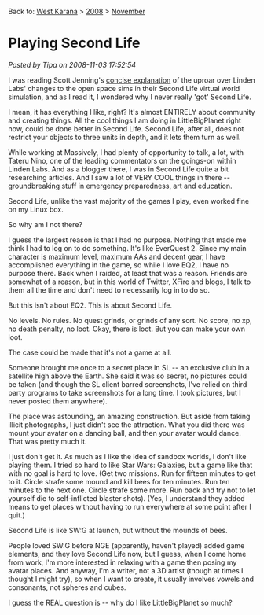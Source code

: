 Back to: [West Karana](/posts/westkarana.md) > [2008](/posts/2008/westkarana.md) > [November](./westkarana.md)
# Playing Second Life

*Posted by Tipa on 2008-11-03 17:52:54*

I was reading Scott Jenning's [concise explanation](http://brokentoys.org/2008/11/03/second-life-users-furious-over-barely-understandable-controversy/) of the uproar over Linden Labs' changes to the open space sims in their Second Life virtual world simulation, and as I read it, I wondered why I never really 'got' Second Life.

I mean, it has everything I like, right? It's almost ENTIRELY about community and creating things. All the cool things I am doing in LittleBigPlanet right now, could be done better in Second Life. Second Life, after all, does not restrict your objects to three units in depth, and it lets them turn as well.

While working at Massively, I had plenty of opportunity to talk, a lot, with Tateru Nino, one of the leading commentators on the goings-on within Linden Labs. And as a blogger there, I was in Second Life quite a bit researching articles. And I saw a lot of VERY COOL things in there -- groundbreaking stuff in emergency preparedness, art and education.

Second Life, unlike the vast majority of the games I play, even worked fine on my Linux box.

So why am I not there?

I guess the largest reason is that I had no purpose. Nothing that made me think I had to log on to do something. It's like EverQuest 2. Since my main character is maximum level, maximum AAs and decent gear, I have accomplished everything in the game, so while I love EQ2, I have no purpose there. Back when I raided, at least that was a reason. Friends are somewhat of a reason, but in this world of Twitter, XFire and blogs, I talk to them all the time and don't need to necessarily log in to do so.

But this isn't about EQ2. This is about Second Life.

No levels. No rules. No quest grinds, or grinds of any sort. No score, no xp, no death penalty, no loot. Okay, there is loot. But you can make your own loot.

The case could be made that it's not a game at all.

Someone brought me once to a secret place in SL -- an exclusive club in a satellite high above the Earth. She said it was so secret, no pictures could be taken (and though the SL client barred screenshots, I've relied on third party programs to take screenshots for a long time. I took pictures, but I never posted them anywhere).

The place was astounding, an amazing construction. But aside from taking illicit photographs, I just didn't see the attraction. What you did there was mount your avatar on a dancing ball, and then your avatar would dance. That was pretty much it.

I just don't get it. As much as I like the idea of sandbox worlds, I don't like playing them. I tried so hard to like Star Wars: Galaxies, but a game like that with no goal is hard to love. (Get two missions. Run for fifteen minutes to get to it. Circle strafe some mound and kill bees for ten minutes. Run ten minutes to the next one. Circle strafe some more. Run back and try not to let yourself die to self-inflicted blaster shots). (Yes, I understand they added means to get places without having to run everywhere at some point after I quit.)

Second Life is like SW:G at launch, but without the mounds of bees.

People loved SW:G before NGE (apparently, haven't played) added game elements, and they love Second Life now, but I guess, when I come home from work, I'm more interested in relaxing with a game then posing my avatar places. And anyway, I'm a writer, not a 3D artist (though at times I thought I might try), so when I want to create, it usually involves vowels and consonants, not spheres and cubes.

I guess the REAL question is -- why do I like LittleBigPlanet so much?

